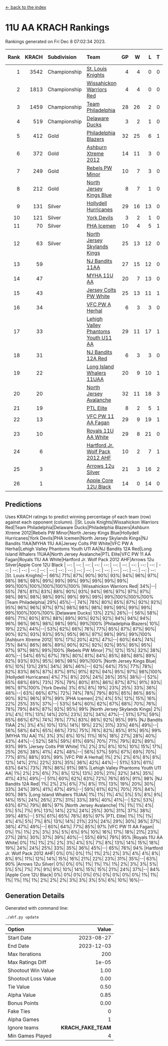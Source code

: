 [<- back to the index](readme.md)
# 11U AA KRACH Rankings
Rankings generated on Fri Dec  8 07:02:34 2023.

Rank|KRACH|Subdivision|Team|GP|W|L|T|OTW|OTL|SoS|Exp Wins|Win Diff
---:|---:|:---|:---|---:|---:|---:|---:|---:|---:|---:|---:|---:
1|3542|Championship|[St. Louis Knights](https://gamesheetstats.com/seasons/3659/teams/143319/schedule)|4|4|0|0|0|0|116|4.8|-0.0
2|1813|Championship|[Wissahickon Warriors Red](https://gamesheetstats.com/seasons/3659/teams/140468/schedule)|4|4|0|0|1|0|58|4.8|-0.0
3|1459|Championship|[Team Philadelphia](https://gamesheetstats.com/seasons/3659/teams/140788/schedule)|28|26|2|0|1|0|130|26.9|0.0
4|519|Championship|[Delaware Ducks](https://gamesheetstats.com/seasons/3659/teams/140453/schedule)|3|2|1|0|0|0|432|2.9|0.0
5|412|Gold|[Philadelphia Blazers](https://gamesheetstats.com/seasons/3659/teams/140785/schedule)|32|25|6|1|0|1|298|26.3|-0.0
6|372|Gold|[Ashburn Xtreme 2012](https://gamesheetstats.com/seasons/3659/teams/140775/schedule)|14|11|3|0|1|0|253|11.9|0.0
7|249|Gold|[Rebels PW Minor](https://gamesheetstats.com/seasons/3659/teams/140786/schedule)|10|7|3|0|0|0|239|7.9|0.0
8|212|Gold|[North Jersey Kings Blue](https://gamesheetstats.com/seasons/3659/teams/140459/schedule)|8|7|1|0|0|0|33|7.9|0.0
9|131|Silver|[Hollydell Hurricanes](https://gamesheetstats.com/seasons/3659/teams/140777/schedule)|29|16|13|0|1|1|452|16.8|-0.0
10|121|Silver|[York Devils](https://gamesheetstats.com/seasons/3659/teams/140469/schedule)|3|2|1|0|1|0|372|2.9|0.0
11|70|Silver|[PHA Icemen](https://gamesheetstats.com/seasons/3659/teams/143313/schedule)|10|4|5|1|1|0|242|5.4|0.0
12|63|Silver|[North Jersey Skylands Kings](https://gamesheetstats.com/seasons/3659/teams/140784/schedule)|25|13|12|0|1|2|202|13.9|0.0
13|59||[NJ Bandits 11AA](https://gamesheetstats.com/seasons/3659/teams/140782/schedule)|27|15|12|0|0|2|139|15.9|0.0
14|47||[MYHA 11U AA](https://gamesheetstats.com/seasons/3659/teams/140781/schedule)|20|7|13|0|0|0|346|7.9|0.0
15|43||[Jersey Colts PW White](https://gamesheetstats.com/seasons/3659/teams/140778/schedule)|25|13|11|1|2|0|118|14.4|0.0
16|34||[VFC PW A Herhal](https://gamesheetstats.com/seasons/3659/teams/140467/schedule)|6|3|3|0|1|1|50|3.9|0.0
17|33||[Lehigh Valley Phantoms Youth U11 AA](https://gamesheetstats.com/seasons/3659/teams/140779/schedule)|29|11|17|1|1|1|314|12.4|0.0
18|31||[NJ Bandits 12A Red](https://gamesheetstats.com/seasons/3659/teams/140458/schedule)|6|3|3|0|0|0|31|3.9|0.0
19|22||[Long Island Whalers 11UAA](https://gamesheetstats.com/seasons/3659/teams/140780/schedule)|20|9|10|1|0|1|60|10.4|0.0
20|20||[North Jersey Avalanche](https://gamesheetstats.com/seasons/3659/teams/140783/schedule)|32|11|18|3|1|3|150|13.4|0.0
21|19||[PTL Elite](https://gamesheetstats.com/seasons/3659/teams/140462/schedule)|8|2|5|1|0|0|42|3.4|0.0
22|13||[VFC PW 11 AA Fagan](https://gamesheetstats.com/seasons/3659/teams/140789/schedule)|29|9|19|1|2|1|217|10.4|0.0
23|10||[Royals 11U AA White](https://gamesheetstats.com/seasons/3659/teams/140787/schedule)|29|8|21|0|1|0|252|8.9|0.0
24|6||[Hartford Jr. Wolf Pack 2012 AHF](https://gamesheetstats.com/seasons/3659/teams/140776/schedule)|10|2|7|1|0|0|34|3.4|0.0
25|3||[Arrows 12u Silver](https://gamesheetstats.com/seasons/3659/teams/140774/schedule)|21|3|16|2|0|1|55|4.9|0.0
26|1||[Apple Core 12U Black](https://gamesheetstats.com/seasons/3659/teams/140773/schedule)|14|0|14|0|0|0|299|0.9|0.0

## Predictions
Uses KRACH ratings to predict winning percentage of each team (row) against each opponent (column).
||St. Louis Knights|Wissahickon Warriors Red|Team Philadelphia|Delaware Ducks|Philadelphia Blazers|Ashburn Xtreme 2012|Rebels PW Minor|North Jersey Kings Blue|Hollydell Hurricanes|York Devils|PHA Icemen|North Jersey Skylands Kings|NJ Bandits 11AA|MYHA 11U AA|Jersey Colts PW White|VFC PW A Herhal|Lehigh Valley Phantoms Youth U11 AA|NJ Bandits 12A Red|Long Island Whalers 11UAA|North Jersey Avalanche|PTL Elite|VFC PW 11 AA Fagan|Royals 11U AA White|Hartford Jr. Wolf Pack 2012 AHF|Arrows 12u Silver|Apple Core 12U Black
| --: | --: | --: | --: | --: | --: | --: | --: | --: | --: | --: | --: | --: | --: | --: | --: | --: | --: | --: | --: | --: | --: | --: | --: | --: | --: | --: 
|St. Louis Knights|--| 66%| 71%| 87%| 90%| 90%| 93%| 94%| 96%| 97%| 98%| 98%| 98%| 99%| 99%| 99%| 99%| 99%| 99%| 99%| 99%|100%|100%|100%|100%|100%
|Wissahickon Warriors Red| 34%|--| 55%| 78%| 81%| 83%| 88%| 90%| 93%| 94%| 96%| 97%| 97%| 97%| 98%| 98%| 98%| 98%| 99%| 99%| 99%| 99%| 99%|100%|100%|100%
|Team Philadelphia| 29%| 45%|--| 74%| 78%| 80%| 85%| 87%| 92%| 92%| 95%| 96%| 96%| 97%| 97%| 98%| 98%| 98%| 99%| 99%| 99%| 99%| 99%|100%|100%|100%
|Delaware Ducks| 13%| 22%| 26%|--| 56%| 58%| 68%| 71%| 80%| 81%| 88%| 89%| 90%| 92%| 92%| 94%| 94%| 94%| 96%| 96%| 96%| 98%| 98%| 99%| 99%|100%
|Philadelphia Blazers| 10%| 19%| 22%| 44%|--| 53%| 62%| 66%| 76%| 77%| 85%| 87%| 87%| 90%| 90%| 92%| 93%| 93%| 95%| 95%| 96%| 97%| 98%| 99%| 99%|100%
|Ashburn Xtreme 2012| 10%| 17%| 20%| 42%| 47%|--| 60%| 64%| 74%| 75%| 84%| 86%| 86%| 89%| 90%| 92%| 92%| 92%| 95%| 95%| 95%| 97%| 97%| 98%| 99%|100%
|Rebels PW Minor|  7%| 12%| 15%| 32%| 38%| 40%|--| 54%| 65%| 67%| 78%| 80%| 81%| 84%| 85%| 88%| 88%| 89%| 92%| 93%| 93%| 95%| 96%| 98%| 99%|100%
|North Jersey Kings Blue|  6%| 10%| 13%| 29%| 34%| 36%| 46%|--| 62%| 64%| 75%| 77%| 78%| 82%| 83%| 86%| 87%| 87%| 91%| 91%| 92%| 94%| 95%| 97%| 98%|100%
|Hollydell Hurricanes|  4%|  7%|  8%| 20%| 24%| 26%| 35%| 38%|--| 52%| 65%| 68%| 69%| 73%| 75%| 79%| 80%| 81%| 86%| 87%| 87%| 91%| 93%| 96%| 97%|100%
|York Devils|  3%|  6%|  8%| 19%| 23%| 25%| 33%| 36%| 48%|--| 63%| 66%| 67%| 72%| 74%| 78%| 79%| 80%| 85%| 86%| 86%| 90%| 92%| 96%| 97%| 99%
|PHA Icemen|  2%|  4%|  5%| 12%| 15%| 16%| 22%| 25%| 35%| 37%|--| 53%| 54%| 60%| 62%| 67%| 68%| 70%| 76%| 78%| 79%| 84%| 87%| 92%| 95%| 99%
|North Jersey Skylands Kings|  2%|  3%|  4%| 11%| 13%| 14%| 20%| 23%| 32%| 34%| 47%|--| 51%| 57%| 59%| 65%| 66%| 67%| 74%| 76%| 77%| 83%| 86%| 92%| 95%| 99%
|NJ Bandits 11AA|  2%|  3%|  4%| 10%| 13%| 14%| 19%| 22%| 31%| 33%| 46%| 49%|--| 56%| 58%| 64%| 65%| 66%| 73%| 75%| 76%| 82%| 85%| 91%| 95%| 99%
|MYHA 11U AA|  1%|  3%|  3%|  8%| 10%| 11%| 16%| 18%| 27%| 28%| 40%| 43%| 44%|--| 52%| 58%| 59%| 61%| 69%| 70%| 71%| 79%| 82%| 89%| 93%| 99%
|Jersey Colts PW White|  1%|  2%|  3%|  8%| 10%| 10%| 15%| 17%| 25%| 26%| 38%| 41%| 42%| 48%|--| 56%| 57%| 59%| 67%| 69%| 70%| 77%| 81%| 88%| 93%| 99%
|VFC PW A Herhal|  1%|  2%|  2%|  6%|  8%|  8%| 12%| 14%| 21%| 22%| 33%| 35%| 36%| 42%| 44%|--| 51%| 53%| 61%| 63%| 64%| 73%| 76%| 86%| 91%| 98%
|Lehigh Valley Phantoms Youth U11 AA|  1%|  2%|  2%|  6%|  7%|  8%| 12%| 13%| 20%| 21%| 32%| 34%| 35%| 41%| 43%| 49%|--| 51%| 60%| 62%| 63%| 72%| 76%| 85%| 91%| 98%
|NJ Bandits 12A Red|  1%|  2%|  2%|  6%|  7%|  8%| 11%| 13%| 19%| 20%| 30%| 33%| 34%| 39%| 41%| 47%| 49%|--| 59%| 61%| 62%| 70%| 75%| 84%| 90%| 98%
|Long Island Whalers 11UAA|  1%|  1%|  1%|  4%|  5%|  5%|  8%|  9%| 14%| 15%| 24%| 26%| 27%| 31%| 33%| 39%| 40%| 41%|--| 52%| 53%| 63%| 67%| 79%| 86%| 97%
|North Jersey Avalanche|  1%|  1%|  1%|  4%|  5%|  5%|  7%|  9%| 13%| 14%| 22%| 24%| 25%| 30%| 31%| 37%| 38%| 39%| 48%|--| 51%| 61%| 65%| 78%| 85%| 97%
|PTL Elite|  1%|  1%|  1%|  4%|  4%|  5%|  7%|  8%| 13%| 14%| 21%| 23%| 24%| 29%| 30%| 36%| 37%| 38%| 47%| 49%|--| 60%| 64%| 77%| 85%| 97%
|VFC PW 11 AA Fagan|  0%|  1%|  1%|  2%|  3%|  3%|  5%|  6%|  9%| 10%| 16%| 17%| 18%| 21%| 23%| 27%| 28%| 30%| 37%| 39%| 40%|--| 55%| 69%| 79%| 95%
|Royals 11U AA White|  0%|  1%|  1%|  2%|  2%|  3%|  4%|  5%|  7%|  8%| 13%| 14%| 15%| 18%| 19%| 24%| 24%| 25%| 33%| 35%| 36%| 45%|--| 65%| 76%| 94%
|Hartford Jr. Wolf Pack 2012 AHF|  0%|  0%|  0%|  1%|  1%|  2%|  2%|  3%|  4%|  4%|  8%|  8%|  9%| 11%| 12%| 14%| 15%| 16%| 21%| 22%| 23%| 31%| 35%|--| 63%| 90%
|Arrows 12u Silver|  0%|  0%|  0%|  1%|  1%|  1%|  1%|  2%|  3%|  3%|  5%|  5%|  5%|  7%|  7%|  9%|  9%| 10%| 14%| 15%| 15%| 21%| 24%| 37%|--| 84%
|Apple Core 12U Black|  0%|  0%|  0%|  0%|  0%|  0%|  0%|  0%|  0%|  1%|  1%|  1%|  1%|  1%|  1%|  2%|  2%|  2%|  3%|  3%|  3%|  5%|  6%| 10%| 16%|--

## Generation Details

Generated with command line:
```
./ahf.py update
```

| Option | Value |
| :----- | ----: |
| Start Date | 2023-08-27 |
| End Date | 2023-12-03 |
| Max Iterations | 200 |
| Max Ratings Diff | 1e-05 |
| Shootout Win Value | 1.00 |
| Shootout Loss Value | 0.00 |
| Tie Value | 0.50 |
| Alpha Value | 0.85 |
| Bonus Points | 0.00 |
| Fake Ties | 0 |
| Alpha Games | 1 |
| Ignore teams | __KRACH_FAKE_TEAM__ |
| Min Games Played | 4 |

